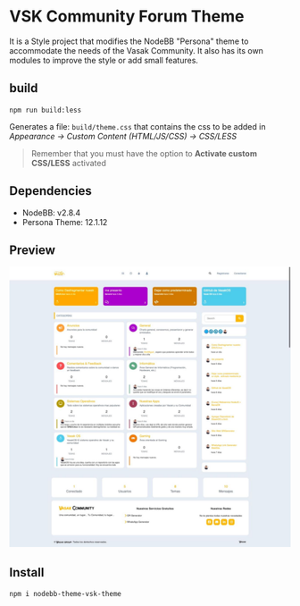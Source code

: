# VSK Community Forum Theme

It is a Style project that modifies the NodeBB "Persona" theme to accommodate the needs of the Vasak Community. It also has its own modules to improve the style or add small features.

## build

``` shell
npm run build:less
```

Generates a file: `build/theme.css` that contains the css to be added in *Appearance -> Custom Content (HTML/JS/CSS) -> CSS/LESS*

> Remember that you must have the option to **Activate custom CSS/LESS** activated

## Dependencies

* NodeBB: v2.8.4
* Persona Theme: 12.1.12

## Preview 

![ligth theme](./screenshot.jpg)

## Install 

```Shell
npm i nodebb-theme-vsk-theme
```